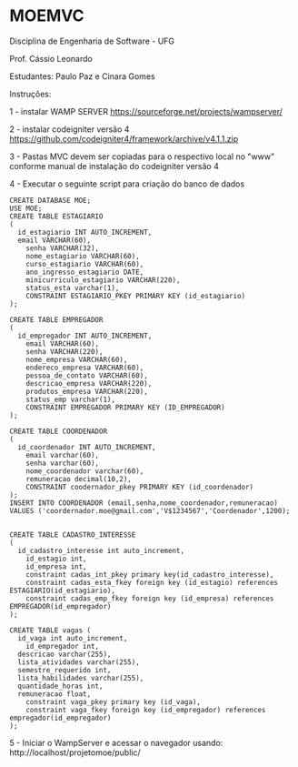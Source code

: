 # MOEMVC

Disciplina de Engenharia de Software - UFG

Prof. Cássio Leonardo

Estudantes: Paulo Paz e Cinara Gomes

Instruções:

1 - instalar WAMP SERVER
    https://sourceforge.net/projects/wampserver/
    
2 - instalar codeigniter versão 4
    https://github.com/codeigniter4/framework/archive/v4.1.1.zip
    
3 - Pastas MVC devem ser copiadas para o respectivo local no "www" conforme manual de instalação do codeigniter versão 4

4 - Executar o seguinte script para criação do banco de dados

    CREATE DATABASE MOE;
    USE MOE;
    CREATE TABLE ESTAGIARIO
    (
      id_estagiario INT AUTO_INCREMENT,
      email VARCHAR(60),
        senha VARCHAR(32),
        nome_estagiario VARCHAR(60),
        curso_estagiario VARCHAR(60),
        ano_ingresso_estagiario DATE,
        minicurriculo_estagiario VARCHAR(220),
        status_esta varchar(1),
        CONSTRAINT ESTAGIARIO_PKEY PRIMARY KEY (id_estagiario)
    );

    CREATE TABLE EMPREGADOR
    (
      id_empregador INT AUTO_INCREMENT,
        email VARCHAR(60),
        senha VARCHAR(220),
        nome_empresa VARCHAR(60),
        endereco_empresa VARCHAR(60),
        pessoa_de_contato VARCHAR(60),
        descricao_empresa VARCHAR(220),
        produtos_empresa VARCHAR(220),
        status_emp varchar(1),
        CONSTRAINT EMPREGADOR PRIMARY KEY (ID_EMPREGADOR)
    );

    CREATE TABLE COORDENADOR
    (
      id_coordenador INT AUTO_INCREMENT,
        email varchar(60),
        senha varchar(60),
        nome_coordenador varchar(60),
        remuneracao decimal(10,2),
        CONSTRAINT coodernador_pkey PRIMARY KEY (id_coordenador)
    );
    INSERT INTO COORDENADOR (email,senha,nome_coordenador,remuneracao) VALUES ('coordernador.moe@gmail.com','V$1234567','Coordenador',1200);


    CREATE TABLE CADASTRO_INTERESSE
    (
      id_cadastro_interesse int auto_increment,
        id_estagio int,
        id_empresa int,
        constraint cadas_int_pkey primary key(id_cadastro_interesse),
        constraint cadas_esta_fkey foreign key (id_estagio) references ESTAGIARIO(id_estagiario),
        constraint cadas_emp_fkey foreign key (id_empresa) references EMPREGADOR(id_empregador)
    );

    CREATE TABLE vagas (
      id_vaga int auto_increment,
        id_empregador int,
      descricao varchar(255),
      lista_atividades varchar(255),
      semestre_requerido int,
      lista_habilidades varchar(255),
      quantidade_horas int,
      remuneracao float,
        constraint vaga_pkey primary key (id_vaga),
        constraint vaga_fkey foreign key (id_empregador) references empregador(id_empregador)
    );

5 - Iniciar o WampServer e acessar o navegador usando: http://localhost/projetomoe/public/
